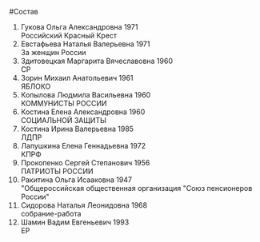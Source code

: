 #Состав
1. Гукова Ольга Александровна 1971   
    Российский Красный Крест
2. Евстафьева Наталья Валерьевна 1971   
    За женщин России
3. Здитовецкая Маргарита Вячеславовна 1960   
    СР
4. Зорин Михаил Анатольевич 1961   
    ЯБЛОКО
5. Копылова Людмила Васильевна 1960   
    КОММУНИСТЫ РОССИИ
6. Костина Елена Александровна 1960   
    СОЦИАЛЬНОЙ ЗАЩИТЫ
7. Костина Ирина Валерьевна 1985   
    ЛДПР
8. Лапушкина Елена Геннадьевна 1972   
    КПРФ
9. Прокопенко Сергей Степанович 1956   
    ПАТРИОТЫ РОССИИ
10. Ракитина Ольга Исааковна 1947   
    "Общероссийская общественная организация "Союз пенсионеров России"
11. Сидорова Наталья Леонидовна 1968   
    собрание-работа
12. Шамин Вадим Евгеньевич 1993   
    ЕР
